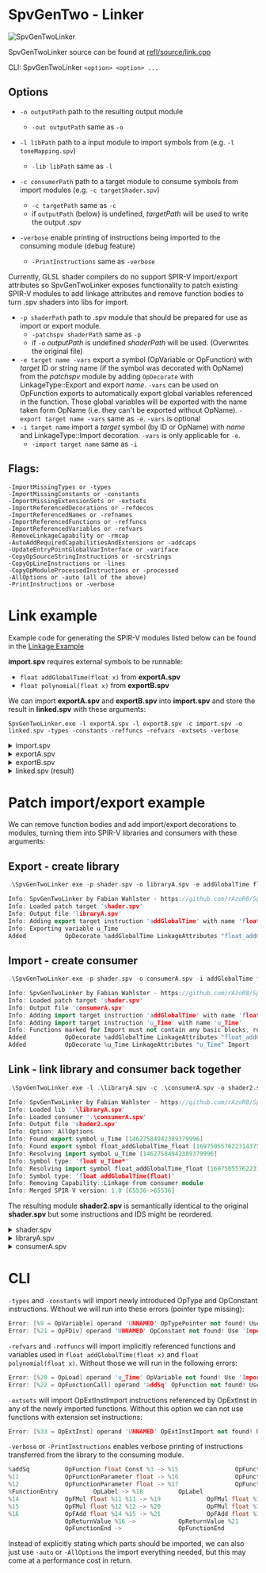 # SpvGenTwo - Linker

![SpvGenTwoLinker](/misc/linker.PNG)

SpvGenTwoLinker source can be found at [refl/source/link.cpp](refl/source/link.cpp)

CLI: SpvGenTwoLinker ```<option> <option> ...```

## Options

* `-o outputPath` path to the resulting output module
    * `-out outputPath` same as `-o`
* `-l libPath` path to a input module to import symbols from (e.g. `-l toneMapping.spv`)
    * `-lib libPath` same as `-l`
* `-c consumerPath` path to a target module to consume symbols from import modules (e.g. `-c targetShader.spv`)
    * `-c targetPath` same as `-c`
    * if `outputPath` (below) is undefined, _targetPath_ will be used to write the output .spv

* `-verbose` enable printing of instructions being imported to the consuming module (debug feature)
    * `-PrintInstructions` same as `-verbose`

Currently, GLSL shader compilers do no support SPIR-V import/export attributes so SpvGenTwoLinker exposes functionality
to patch existing SPIR-V modules to add linkage attributes and remove function bodies to turn .spv shaders into libs for
import.

* `-p shaderPath` path to .spv module that should be prepared for use as import or export module.
    * `-patchspv shaderPath` same as `-p`
    * if `-o` _outputPath_ is undefined _shaderPath_ will be used. (Overwrites the original file)
* `-e target name -vars` export a symbol (OpVariable or OpFunction) with _target_ ID or string name (if the symbol was
  decorated with OpName) from the _patchspv_ module by adding `OpDecorate` with LinkageType::Export and export _name_.
  `-vars` can be used on OpFunction exports to automatically export global variables referenced in the function. Those
  global variables will be exported with the name taken form OpName (i.e. they can't be exported without OpName).
  `-export target name -vars` same as `-e`. `-vars` is optional
* `-i target name` import a _target_ symbol (by ID or OpName) with _name_ and LinkageType::Import decoration. `-vars` is
  only applicable for `-e`.
    * `-import target name` same as `-i`

## Flags:

    -ImportMissingTypes or -types
    -ImportMissingConstants or -constants
    -ImportMissingExtensionSets or -extsets
    -ImportReferencedDecorations or -refdecos
    -ImportReferencedNames or -refnames
    -ImportReferencedFunctions or -reffuncs
    -ImportReferencedVariables or -refvars
    -RemoveLinkageCapability or -rmcap
    -AutoAddRequiredCapabilitiesAndExtensions or -addcaps
    -UpdateEntryPointGlobalVarInterface or -variface
    -CopyOpSourceStringInstructions or -srcstrings
    -CopyOpLineInstructions or -lines
    -CopyOpModuleProcessedInstructions or -processed
    -AllOptions or -auto (all of the above)
    -PrintInstructions or -verbose

# Link example

Example code for generating the SPIR-V modules listed below can be found in
the [Linkage Example](example/source/Linkage.cpp)

__import.spv__ requires external symbols to be runnable:

* `float addGlobalTime(float x)` from __exportA.spv__
* `float polynomial(float x)` from __exportB.spv__

We can import __exportA.spv__ and __exportB.spv__ into __import.spv__ and store the result in __linked.spv__ with these
arguments:

```
SpvGenTwoLinker.exe -l exportA.spv -l exportB.spv -c import.spv -o linked.spv -types -constants -reffuncs -refvars -extsets -verbose
```

<details>
  <summary>import.spv</summary>

```cpp
; SPIR-V
; Version: 1.0
; Generator: SpvGenTwo SPIR-V IR Tools(30); 0
; Bound: 14
; Schema: 0
               OpCapability Linkage
               OpCapability Shader
               OpMemoryModel Logical Simple
               OpEntryPoint Fragment %main "main"
               OpExecutionMode %main OriginUpperLeft
               OpName %addGlobalTime "addGlobalTime"
               OpName %polynomial "polynomial"
               OpName %main "main"
               OpName %FunctionEntry "FunctionEntry"
               OpDecorate %addGlobalTime LinkageAttributes "@addGlobalTime" Import
               OpDecorate %polynomial LinkageAttributes "@polynomial" Import
      %float = OpTypeFloat 32
          %2 = OpTypeFunction %float %float
       %void = OpTypeVoid
          %4 = OpTypeFunction %void
   %float_16 = OpConstant %float 16
%addGlobalTime = OpFunction %float Const %2
          %7 = OpFunctionParameter %float
               OpFunctionEnd
 %polynomial = OpFunction %float Const %2
          %9 = OpFunctionParameter %float
               OpFunctionEnd
       %main = OpFunction %void None %4
%FunctionEntry = OpLabel
         %12 = OpFunctionCall %float %addGlobalTime %float_16
         %13 = OpFunctionCall %float %polynomial %12
               OpReturn
               OpFunctionEnd
```

</details>

<details>
  <summary>exportA.spv</summary>

```cpp
; SPIR-V
; Version: 1.0
; Generator: SpvGenTwo SPIR-V IR Tools(30); 0
; Bound: 26
; Schema: 0
               OpCapability Linkage
               OpCapability Shader
               OpMemoryModel Logical Simple
               OpEntryPoint Fragment %main "main"
               OpExecutionMode %main OriginUpperLeft
               OpName %u_Time "u_Time"
               OpName %addSq "addSq"
               OpName %FunctionEntry "FunctionEntry"
               OpName %addGlobalTime "addGlobalTime"
               OpName %FunctionEntry_0 "FunctionEntry"
               OpName %main "main"
               OpName %FunctionEntry_1 "FunctionEntry"
               OpDecorate %addGlobalTime LinkageAttributes "@addGlobalTime" Export
      %float = OpTypeFloat 32
%_ptr_Uniform_float = OpTypePointer Uniform %float
          %3 = OpTypeFunction %float %float %float
          %4 = OpTypeFunction %float %float
 %float_1000 = OpConstant %float 1000
       %void = OpTypeVoid
          %7 = OpTypeFunction %void
   %float_16 = OpConstant %float 16
     %u_Time = OpVariable %_ptr_Uniform_float Uniform
      %addSq = OpFunction %float Const %3
         %11 = OpFunctionParameter %float
         %12 = OpFunctionParameter %float
%FunctionEntry = OpLabel
         %14 = OpFMul %float %11 %11
         %15 = OpFMul %float %12 %12
         %16 = OpFAdd %float %14 %15
               OpReturnValue %16
               OpFunctionEnd
%addGlobalTime = OpFunction %float Const %4
         %18 = OpFunctionParameter %float
%FunctionEntry_0 = OpLabel
         %20 = OpLoad %float %u_Time None
         %21 = OpFDiv %float %20 %float_1000
         %22 = OpFunctionCall %float %addSq %18 %21
               OpReturnValue %22
               OpFunctionEnd
       %main = OpFunction %void None %7
%FunctionEntry_1 = OpLabel
         %25 = OpFunctionCall %float %addGlobalTime %float_16
               OpReturn
               OpFunctionEnd
```

</details>

<details>
  <summary>exportB.spv</summary>

```cpp
; SPIR-V
; Version: 1.0
; Generator: SpvGenTwo SPIR-V IR Tools(30); 0
; Bound: 26
; Schema: 0
               OpCapability Linkage
               OpCapability Shader
               OpMemoryModel Logical Simple
               OpEntryPoint Fragment %main "main"
               OpExecutionMode %main OriginUpperLeft
               OpName %u_Time "u_Time"
               OpName %addSq "addSq"
               OpName %FunctionEntry "FunctionEntry"
               OpName %addGlobalTime "addGlobalTime"
               OpName %FunctionEntry_0 "FunctionEntry"
               OpName %main "main"
               OpName %FunctionEntry_1 "FunctionEntry"
               OpDecorate %addGlobalTime LinkageAttributes "@addGlobalTime" Export
      %float = OpTypeFloat 32
%_ptr_Uniform_float = OpTypePointer Uniform %float
          %3 = OpTypeFunction %float %float %float
          %4 = OpTypeFunction %float %float
 %float_1000 = OpConstant %float 1000
       %void = OpTypeVoid
          %7 = OpTypeFunction %void
   %float_16 = OpConstant %float 16
     %u_Time = OpVariable %_ptr_Uniform_float Uniform
      %addSq = OpFunction %float Const %3
         %11 = OpFunctionParameter %float
         %12 = OpFunctionParameter %float
%FunctionEntry = OpLabel
         %14 = OpFMul %float %11 %11
         %15 = OpFMul %float %12 %12
         %16 = OpFAdd %float %14 %15
               OpReturnValue %16
               OpFunctionEnd
%addGlobalTime = OpFunction %float Const %4
         %18 = OpFunctionParameter %float
%FunctionEntry_0 = OpLabel
         %20 = OpLoad %float %u_Time None
         %21 = OpFDiv %float %20 %float_1000
         %22 = OpFunctionCall %float %addSq %18 %21
               OpReturnValue %22
               OpFunctionEnd
       %main = OpFunction %void None %7
%FunctionEntry_1 = OpLabel
         %25 = OpFunctionCall %float %addGlobalTime %float_16
               OpReturn
               OpFunctionEnd
```

</details>

<details>
  <summary>linked.spv (result)</summary>

```cpp
; SPIR-V
; Version: 1.0
; Generator: SpvGenTwo SPIR-V IR Tools(30); 0
; Bound: 64
; Schema: 0
               OpCapability Shader
          %1 = OpExtInstImport "GLSL.std.450"
               OpMemoryModel Logical Simple
               OpEntryPoint Fragment %main "main"
               OpExecutionMode %main OriginUpperLeft
               OpName %addGlobalTime "addGlobalTime"
               OpName %polynomial "polynomial"
               OpName %main "main"
               OpName %FunctionEntry "FunctionEntry"
               OpName %u_Time "u_Time"
               OpName %addSq "addSq"
               OpName %FunctionEntry_0 "FunctionEntry"
               OpName %FunctionEntry_1 "FunctionEntry"
               OpName %u_Coefficients "u_Coefficients"
               OpName %FunctionEntry_2 "FunctionEntry"
               OpName %x "x"
               OpName %i "i"
               OpName %s "s"
               OpName %LoopEntry "LoopEntry"
               OpName %LoopCondition "LoopCondition"
               OpName %LoopBody "LoopBody"
               OpName %LoopContinue "LoopContinue"
               OpName %LoopMerge "LoopMerge"
      %float = OpTypeFloat 32
          %3 = OpTypeFunction %float %float
       %void = OpTypeVoid
          %5 = OpTypeFunction %void
   %float_16 = OpConstant %float 16
          %7 = OpTypeFunction %float %float %float
%_ptr_Uniform_float = OpTypePointer Uniform %float
 %float_1000 = OpConstant %float 1000
%_ptr_Function_float = OpTypePointer Function %float
    %float_0 = OpConstant %float 0
       %uint = OpTypeInt 32 0
%_ptr_Function_uint = OpTypePointer Function %uint
     %uint_0 = OpConstant %uint 0
       %bool = OpTypeBool
         %16 = OpSpecConstant %uint 8
     %uint_8 = OpConstant %uint 8
%_arr_float_uint_8 = OpTypeArray %float %uint_8
%_ptr_Uniform__arr_float_uint_8 = OpTypePointer Uniform %_arr_float_uint_8
        %int = OpTypeInt 32 1
      %int_1 = OpConstant %int 1
     %u_Time = OpVariable %_ptr_Uniform_float Uniform
%u_Coefficients = OpVariable %_ptr_Uniform__arr_float_uint_8 Uniform
%addGlobalTime = OpFunction %float Const %3
         %25 = OpFunctionParameter %float
%FunctionEntry_1 = OpLabel
         %27 = OpLoad %float %u_Time None
         %28 = OpFDiv %float %27 %float_1000
         %29 = OpFunctionCall %float %addSq %25 %28
               OpReturnValue %29
               OpFunctionEnd
 %polynomial = OpFunction %float Const %3
          %x = OpFunctionParameter %float
%FunctionEntry_2 = OpLabel
          %s = OpVariable %_ptr_Function_float Function %float_0
          %i = OpVariable %_ptr_Function_uint Function %uint_0
               OpBranch %LoopEntry
  %LoopEntry = OpLabel
               OpLoopMerge %LoopMerge %LoopContinue None
               OpBranch %LoopCondition
%LoopCondition = OpLabel
         %37 = OpLoad %uint %i None
         %38 = OpULessThan %bool %37 %16
               OpBranchConditional %38 %LoopBody %LoopMerge
   %LoopBody = OpLabel
         %40 = OpLoad %uint %i None
         %41 = OpConvertUToF %float %40
         %42 = OpExtInst %float %1 Pow %x %41
         %43 = OpAccessChain %_ptr_Uniform_float %u_Coefficients %40
         %44 = OpLoad %float %43 None
         %45 = OpFMul %float %44 %42
         %46 = OpLoad %float %s None
         %47 = OpFAdd %float %46 %45
               OpStore %s %47 None
               OpBranch %LoopContinue
%LoopContinue = OpLabel
         %49 = OpLoad %uint %i None
         %50 = OpIAdd %uint %49 %int_1
               OpStore %i %50 None
               OpBranch %LoopEntry
  %LoopMerge = OpLabel
         %52 = OpLoad %float %s None
               OpReturnValue %52
               OpFunctionEnd
      %addSq = OpFunction %float Const %7
         %54 = OpFunctionParameter %float
         %55 = OpFunctionParameter %float
%FunctionEntry_0 = OpLabel
         %57 = OpFMul %float %54 %54
         %58 = OpFMul %float %55 %55
         %59 = OpFAdd %float %57 %58
               OpReturnValue %59
               OpFunctionEnd
       %main = OpFunction %void None %5
%FunctionEntry = OpLabel
         %62 = OpFunctionCall %float %addGlobalTime %float_16
         %63 = OpFunctionCall %float %polynomial %62
               OpReturn
               OpFunctionEnd
```

</details>

# Patch import/export example

We can remove function bodies and add import/export decorations to modules, turning them into SPIR-V libraries and
consumers with these arguments:

## Export - create library

```cpp
.\SpvGenTwoLinker.exe -p shader.spv -o libraryA.spv -e addGlobalTime float_addGlobalTime_float -vars

Info: SpvGenTwoLinker by Fabian Wahlster - https://github.com/rAzoR8/SpvGenTwo
Info: Loaded patch target 'shader.spv'
Info: Output file 'libraryA.spv'
Info: Adding export target instruction 'addGlobalTime' with name 'float_addGlobalTime_float'
Info: Exporting variable u_Time
Added           OpDecorate %addGlobalTime LinkageAttributes "float_addGlobalTime_float" Export
```

## Import - create consumer

```cpp
.\SpvGenTwoLinker.exe -p shader.spv -o consumerA.spv -i addGlobalTime float_addGlobalTime_float -i u_Time u_Time

Info: SpvGenTwoLinker by Fabian Wahlster - https://github.com/rAzoR8/SpvGenTwo
Info: Loaded patch target 'shader.spv'
Info: Output file 'consumerA.spv'
Info: Adding import target instruction 'addGlobalTime' with name 'float_addGlobalTime_float'
Info: Adding import target instruction 'u_Time' with name 'u_Time'
Info: Functions marked for Import must not contain any basic blocks, removing 1 blocks
Added           OpDecorate %addGlobalTime LinkageAttributes "float_addGlobalTime_float" Import
Added           OpDecorate %u_Time LinkageAttributes "u_Time" Import
```

## Link - link library and consumer back together

```cpp
.\SpvGenTwoLinker.exe -l .\libraryA.spv -c .\consumerA.spv -o shader2.spv -auto

Info: SpvGenTwoLinker by Fabian Wahlster - https://github.com/rAzoR8/SpvGenTwo
Info: Loaded lib '.\libraryA.spv'
Info: Loaded consumer '.\consumerA.spv'
Info: Output file 'shader2.spv'
Info: Option: AllOptions
Info: Found export symbol u_Time [14627584942389379996]
Info: Found export symbol float_addGlobalTime_float [16975055762231437530]
Info: Resolving import symbol u_Time [14627584942389379996]
Info: Symbol type: 'float u_Time*'
Info: Resolving import symbol float_addGlobalTime_float [16975055762231437530]
Info: Symbol type: 'float addGlobalTime(float)'
Info: Removing Capability::Linkage from consumer module
Info: Merged SPIR-V version: 1.0 [65536->65536]
```

The resulting module __shader2.spv__ is semantically identical to the original __shader.spv__ but some instructions and
IDS might be reordered.

<details>
  <summary>shader.spv</summary>
Generated by some shader compiler that does not support import/export declarations:

```cpp
; SPIR-V
; Version: 1.0
; Generator: SpvGenTwo SPIR-V IR Tools(30); 0
; Bound: 18
; Schema: 0
               OpCapability Shader
               OpMemoryModel Logical Simple
               OpEntryPoint Fragment %main "main"
               OpExecutionMode %main OriginUpperLeft
               OpName %u_Time "u_Time"
               OpName %addGlobalTime "addGlobalTime"
               OpName %FunctionEntry "FunctionEntry"
               OpName %main "main"
               OpName %FunctionEntry_0 "FunctionEntry"
      %float = OpTypeFloat 32
%_ptr_Uniform_float = OpTypePointer Uniform %float
          %3 = OpTypeFunction %float %float
 %float_1000 = OpConstant %float 1000
       %void = OpTypeVoid
          %6 = OpTypeFunction %void
   %float_16 = OpConstant %float 16
     %u_Time = OpVariable %_ptr_Uniform_float Uniform
%addGlobalTime = OpFunction %float Const %3
         %10 = OpFunctionParameter %float
%FunctionEntry = OpLabel
         %12 = OpLoad %float %u_Time None
         %13 = OpFDiv %float %12 %float_1000
         %14 = OpFMul %float %13 %10
               OpReturnValue %14
               OpFunctionEnd
       %main = OpFunction %void None %6
%FunctionEntry_0 = OpLabel
         %17 = OpFunctionCall %float %addGlobalTime %float_16
               OpReturn
               OpFunctionEnd
```

</details>

<details>
  <summary>libraryA.spv</summary>

`-vars` option automatically exported `%u_Time = OpVariable %_ptr_Uniform_float Uniform` but could also be manually
exported with `-e` and a name.

```cpp
; SPIR-V
; Version: 1.0
; Generator: SpvGenTwo SPIR-V IR Tools(30); 0
; Bound: 18
; Schema: 0
>>>>>>>>>>>>>> OpCapability Linkage
               OpCapability Shader
               OpMemoryModel Logical Simple
               OpEntryPoint Fragment %main "main"
               OpExecutionMode %main OriginUpperLeft
               OpName %u_Time "u_Time"
               OpName %addGlobalTime "addGlobalTime"
               OpName %FunctionEntry "FunctionEntry"
               OpName %main "main"
               OpName %FunctionEntry_0 "FunctionEntry"
>>>>>>>>>>>>>> OpDecorate %u_Time LinkageAttributes "u_Time" Export
>>>>>>>>>>>>>> OpDecorate %addGlobalTime LinkageAttributes "float_addGlobalTime_float" Export
      %float = OpTypeFloat 32
%_ptr_Uniform_float = OpTypePointer Uniform %float
          %3 = OpTypeFunction %float %float
 %float_1000 = OpConstant %float 1000
       %void = OpTypeVoid
          %6 = OpTypeFunction %void
   %float_16 = OpConstant %float 16
     %u_Time = OpVariable %_ptr_Uniform_float Uniform
%addGlobalTime = OpFunction %float Const %3
         %10 = OpFunctionParameter %float
%FunctionEntry = OpLabel
         %12 = OpLoad %float %u_Time None
         %13 = OpFDiv %float %12 %float_1000
         %14 = OpFMul %float %13 %10
               OpReturnValue %14
               OpFunctionEnd
       %main = OpFunction %void None %6
%FunctionEntry_0 = OpLabel
         %17 = OpFunctionCall %float %addGlobalTime %float_16
               OpReturn
               OpFunctionEnd
```

</details>

<details>
  <summary>consumerA.spv</summary>

Import declarations have been added and the function body of `%addGlobalTime = OpFunction %float Const %3` has been
removed:

```cpp
; SPIR-V
; Version: 1.0
; Generator: SpvGenTwo SPIR-V IR Tools(30); 0
; Bound: 14
; Schema: 0
>>>>>>>>>>>>>> OpCapability Linkage
               OpCapability Shader
               OpMemoryModel Logical Simple
               OpEntryPoint Fragment %main "main"
               OpExecutionMode %main OriginUpperLeft
               OpName %u_Time "u_Time"
               OpName %addGlobalTime "addGlobalTime"
               OpName %main "main"
               OpName %FunctionEntry "FunctionEntry"
>>>>>>>>>>>>>> OpDecorate %addGlobalTime LinkageAttributes "float_addGlobalTime_float" Import
>>>>>>>>>>>>>> OpDecorate %u_Time LinkageAttributes "float_u_Time" Import
      %float = OpTypeFloat 32
%_ptr_Uniform_float = OpTypePointer Uniform %float
          %3 = OpTypeFunction %float %float
 %float_1000 = OpConstant %float 1000
       %void = OpTypeVoid
          %6 = OpTypeFunction %void
   %float_16 = OpConstant %float 16
     %u_Time = OpVariable %_ptr_Uniform_float Uniform
%addGlobalTime = OpFunction %float Const %3
         %10 = OpFunctionParameter %float
>>>>>>>>>>>>>> OpFunctionEnd
       %main = OpFunction %void None %6
%FunctionEntry = OpLabel
         %13 = OpFunctionCall %float %addGlobalTime %float_16
               OpReturn
               OpFunctionEnd
```

</details>

# CLI

`-types` and `-constants` will import newly introduced OpType and OpConstant instructions. Without we will run into
these errors (pointer type missing):

```cpp
Error: [%9 = OpVariable] operand 'UNNAMED' OpTypePointer not found! Use 'ImportMissingTypes'.
Error: [%21 = OpFDiv] operand 'UNNAMED' OpConstant not found! Use 'ImportMissingConstants'.
```

`-refvars` and `-reffuncs` will import implicitly referenced functions and variables used in
`float addGlobalTime(float x)` and `float polynomial(float x)`. Without those we will run in the following errors:

```cpp
Error: [%20 = OpLoad] operand 'u_Time' OpVariable not found! Use 'ImportReferencedVariables'.
Error: [%22 = OpFunctionCall] operand 'addSq' OpFunction not found! Use 'ImportReferencedFunctions'.
```

`-extsets` will import OpExtInstImport instructions referenced by OpExtInst in any of the newly imported functions.
Without this option we can not use functions with extension set instructions:

```cpp
Error: [%33 = OpExtInst] operand 'UNNAMED' OpExtInstImport not found! Use 'ImportMissingExtensionSets'.
```

`-verbose` or `-PrintInstructions` enables verbose printing of instructions transferred from the library to the
consuming module.

```cpp
%addSq          OpFunction float Const %3 -> %15                OpFunction float Const %14
%11             OpFunctionParameter float -> %16                OpFunctionParameter float
%12             OpFunctionParameter float -> %17                OpFunctionParameter float
%FunctionEntry          OpLabel -> %18          OpLabel
%14             OpFMul float %11 %11 -> %19             OpFMul float %16 %16
%15             OpFMul float %12 %12 -> %20             OpFMul float %17 %17
%16             OpFAdd float %14 %15 -> %21             OpFAdd float %19 %20
                OpReturnValue %16 ->            OpReturnValue %21
                OpFunctionEnd ->                OpFunctionEnd
```

Instead of explicitly stating which parts should be imported, we can also just use `-auto` or `-AllOptions` the import
everything needed, but this may come at a performance cost in return.
